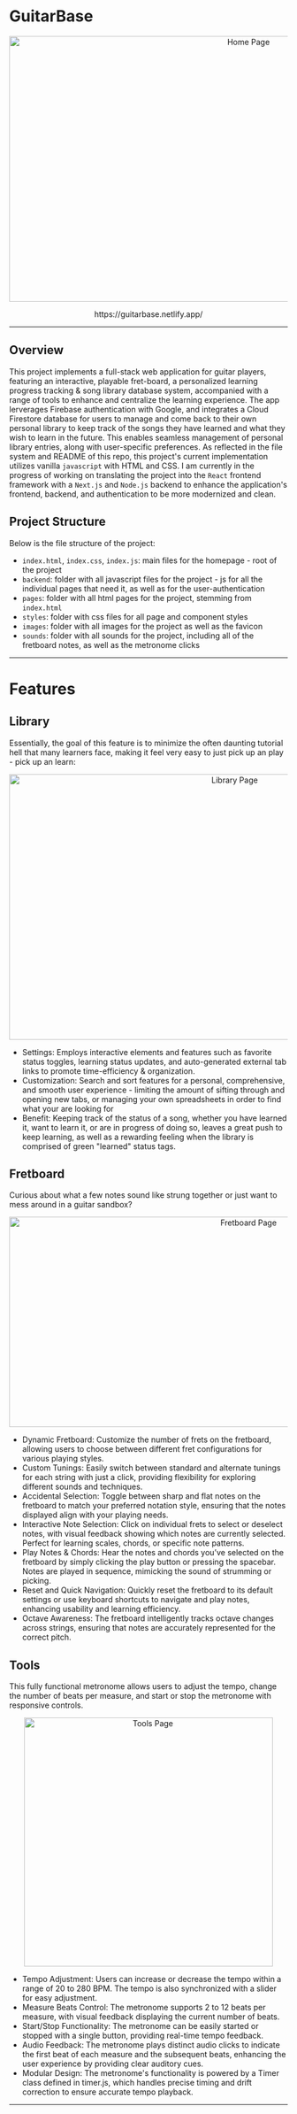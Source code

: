 # GuitarBase

<p align="center">
   <img src="https://github.com/user-attachments/assets/0053c91b-9def-4405-a604-cfcdebb3c063" alt="Home Page" width="850" height="480">
</p>
<p align="center">
   https://guitarbase.netlify.app/
</p>

---

## Overview
This project implements a full-stack web application for guitar players, featuring an interactive, playable fret-board, a personalized learning progress tracking & song library database system, accompanied with a range of tools to enhance and centralize the learning experience. The app lerverages Firebase authentication with Google, and integrates a Cloud Firestore database for
users to manage and come back to their own personal library to keep track of the songs they have learned and what they wish to learn in the future. This enables seamless management of personal library entries, along with user-specific preferences. As reflected in the file system and README of this repo, this project's current implementation utilizes vanilla `javascript` with HTML and CSS. I am currently in the progress of working on translating the project into the `React` frontend framework with a `Next.js` and `Node.js` backend to enhance the application's frontend, backend, and authentication to be more modernized and clean. 

## Project Structure
Below is the file structure of the project:
- `index.html`, `index.css`, `index.js`: main files for the homepage - root of the project
- `backend`: folder with all javascript files for the project - js for all the individual pages that need it, as well as for the user-authentication
- `pages`: folder with all html pages for the project, stemming from `index.html`
- `styles`: folder with css files for all page and component styles
- `images`: folder with all images for the project as well as the favicon
- `sounds`: folder with all sounds for the project, including all of the fretboard notes, as well as the metronome clicks

---


# Features

## Library
Essentially, the goal of this feature is to minimize the often daunting tutorial hell that many learners face, making it feel very easy to just pick up an play - pick up an learn:

<p align="center">
   <img src="https://github.com/user-attachments/assets/9cf3b212-4f8a-417b-8a88-8a93eb9f420e" alt="Library Page" width="800" height="480">
</p>

- Settings: Employs interactive elements and features such as favorite status toggles, learning status updates, and auto-generated external tab links to promote time-efficiency & organization.
- Customization: Search and sort features for a personal, comprehensive, and smooth user experience - limiting the amount of sifting through and opening new tabs, or managing your own spreadsheets in order to find what your are looking for
- Benefit: Keeping track of the status of a song, whether you have learned it, want to learn it, or are in progress of doing so, leaves a great push to keep learning, as well as a rewarding feeling when the library is comprised of green "learned" status tags. 

## Fretboard
Curious about what a few notes sound like strung together or just want to mess around in a guitar sandbox?

<p align="center">
   <img src="https://github.com/user-attachments/assets/607a72c8-7b27-45e7-adc6-1a454488ee85" alt="Fretboard Page" width="850" height="380">
</p>

- Dynamic Fretboard: Customize the number of frets on the fretboard, allowing users to choose between different fret configurations for various playing styles.
- Custom Tunings: Easily switch between standard and alternate tunings for each string with just a click, providing flexibility for exploring different sounds and techniques.
- Accidental Selection: Toggle between sharp and flat notes on the fretboard to match your preferred notation style, ensuring that the notes displayed align with your playing needs.
- Interactive Note Selection: Click on individual frets to select or deselect notes, with visual feedback showing which notes are currently selected. Perfect for learning scales, chords, or specific note patterns.
- Play Notes & Chords: Hear the notes and chords you’ve selected on the fretboard by simply clicking the play button or pressing the spacebar. Notes are played in sequence, mimicking the sound of strumming or picking.
- Reset and Quick Navigation: Quickly reset the fretboard to its default settings or use keyboard shortcuts to navigate and play notes, enhancing usability and learning efficiency.
- Octave Awareness: The fretboard intelligently tracks octave changes across strings, ensuring that notes are accurately represented for the correct pitch.

## Tools
This fully functional metronome allows users to adjust the tempo, change the number of beats per measure, and start or stop the metronome with responsive controls.

<p align="center">
   <img src="https://github.com/user-attachments/assets/e10f2330-6040-402c-801e-cdb1fb90ebc0" alt="Tools Page" width="450" height="450">

</p>

- Tempo Adjustment: Users can increase or decrease the tempo within a range of 20 to 280 BPM. The tempo is also synchronized with a slider for easy adjustment.
- Measure Beats Control: The metronome supports 2 to 12 beats per measure, with visual feedback displaying the current number of beats.
- Start/Stop Functionality: The metronome can be easily started or stopped with a single button, providing real-time tempo feedback.
- Audio Feedback: The metronome plays distinct audio clicks to indicate the first beat of each measure and the subsequent beats, enhancing the user experience by providing clear auditory cues.
- Modular Design: The metronome's functionality is powered by a Timer class defined in timer.js, which handles precise timing and drift correction to ensure accurate tempo playback.

---
